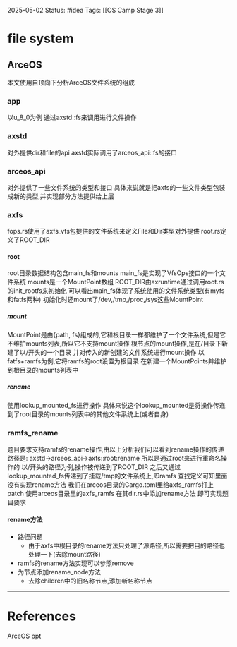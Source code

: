 2025-05-02
Status: #idea
Tags: [[OS Camp Stage 3]]

# file system
## ArceOS
本文使用自顶向下分析ArceOS文件系统的组成
### app
以u_8_0为例
通过axstd::fs来调用进行文件操作
### axstd
对外提供dir和file的api
axstd实际调用了arceos_api::fs的接口
### arceos_api
对外提供了一些文件系统的类型和接口
具体来说就是把axfs的一些文件类型包装成新的类型,并实现部分方法提供给上层
### axfs
fops.rs使用了axfs_vfs包提供的文件系统来定义File和Dir类型对外提供
root.rs定义了ROOT_DIR
#### root
root目录数据结构包含main_fs和mounts
main_fs是实现了VfsOps接口的一个文件系统
mounts是一个MountPoint数组
ROOT_DIR由axruntime通过调用root.rs的init_rootfs来初始化
可以看出main_fs体现了系统使用的文件系统类型(有myfs和fatfs两种)
初始化时还mount了/dev,/tmp,/proc,/sys这些MountPoint
##### mount
MountPoint是由{path, fs}组成的,它和根目录一样都维护了一个文件系统,但是它不维护mounts列表,所以它不支持mount操作
根节点的mount操作,是在/目录下新建了以/开头的一个目录
并对传入的新创建的文件系统进行mount操作
以fatfs+ramfs为例,它将ramfs的root设置为根目录
在新建一个MountPoints并维护到根目录的mounts列表中
##### rename
使用lookup_mounted_fs进行操作
具体来说这个lookup_mounted是将操作传递到了root目录的mounts列表中的其他文件系统上(或者自身)

### ramfs_rename
题目要求支持ramfs的rename操作,由以上分析我们可以看到rename操作的传递路径是:
axstd->arceos_api->axfs::root:rename
所以是通过root来进行重命名操作的
以/开头的路径为例,操作被传递到了ROOT_DIR
之后又通过lookup_mounted_fs传递到了挂载/tmp的文件系统上,即ramfs
查找定义可知里面没有实现rename方法
我们在arceos目录的Cargo.toml里给axfs_ramfs打上patch
使用arceos目录里的axfs_ramfs
在其dir.rs中添加rename方法
即可实现题目要求
#### rename方法
- 路径问题
	- 由于axfs中根目录的rename方法只处理了源路径,所以需要把目的路径也处理一下(去除mount路径)
- ramfs的rename方法实现可以参照remove
- 为节点添加rename_node方法
	- 去除children中的旧名称节点,添加新名称节点

___
# References
ArceOS ppt
